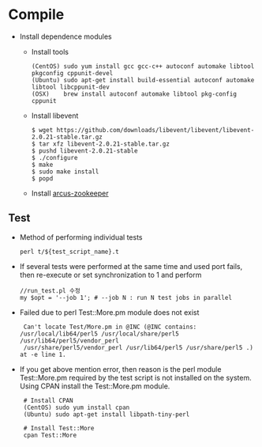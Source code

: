 # Compile

- Install dependence modules
  - Install tools

    ```
    (CentOS) sudo yum install gcc gcc-c++ autoconf automake libtool pkgconfig cppunit-devel
    (Ubuntu) sudo apt-get install build-essential autoconf automake libtool libcppunit-dev
    (OSX)    brew install autoconf automake libtool pkg-config cppunit
    ```
  
  - Install libevent
  
    ```
    $ wget https://github.com/downloads/libevent/libevent/libevent-2.0.21-stable.tar.gz
    $ tar xfz libevent-2.0.21-stable.tar.gz
    $ pushd libevent-2.0.21-stable
    $ ./configure
    $ make
    $ sudo make install
    $ popd
    ```
  - Install [arcus-zookeeper](https://github.com/naver/arcus-zookeeper)

## Test

- Method of performing individual tests 
  
    ```
    perl t/${test_script_name}.t
    ```
    
- If several tests were performed at the same time and used port fails, then re-execute or set synchronization to 1 and perform 

    ```
    //run_test.pl 수정
    my $opt = '--job 1'; # --job N : run N test jobs in parallel
    ```

- Failed due to perl Test::More.pm module does not exist 
    
    ```
     Can't locate Test/More.pm in @INC (@INC contains: /usr/local/lib64/perl5 /usr/local/share/perl5 /usr/lib64/perl5/vendor_perl
     /usr/share/perl5/vendor_perl /usr/lib64/perl5 /usr/share/perl5 .) at -e line 1.
    ```

- If you get above mention error, then reason is the perl module Test::More.pm required by the test script
  is not installed on the system. Using CPAN install the Test::More.pm module.

    ```
     # Install CPAN
     (CentOS) sudo yum install cpan
     (Ubuntu) sudo apt-get install libpath-tiny-perl

     # Install Test::More
     cpan Test::More
    ```
